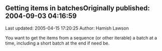 ## Getting items in batchesOriginally published: 2004-09-03 04:16:59 
Last updated: 2005-04-15 17:20:25 
Author: Hamish Lawson 
 
You want to get the items from a sequence (or other iterable) a batch at a time, including a short batch at the end if need be.